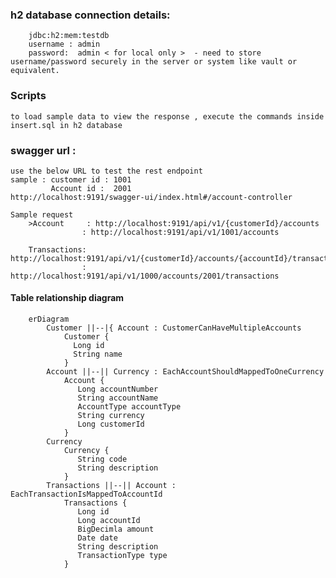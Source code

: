 ### h2 database connection details:

        jdbc:h2:mem:testdb 
        username : admin
        password:  admin < for local only >  - need to store username/password securely in the server or system like vault or equivalent.

### Scripts

    to load sample data to view the response , execute the commands inside insert.sql in h2 database

### swagger url :

    use the below URL to test the rest endpoint
    sample : customer id : 1001
             Account id :  2001
    http://localhost:9191/swagger-ui/index.html#/account-controller
    
    Sample request 
        >Account     : http://localhost:9191/api/v1/{customerId}/accounts
                    : http://localhost:9191/api/v1/1001/accounts

        Transactions: http://localhost:9191/api/v1/{customerId}/accounts/{accountId}/transactions
                    : http://localhost:9191/api/v1/1000/accounts/2001/transactions

#### Table relationship diagram

```mermaid
    erDiagram
        Customer ||--|{ Account : CustomerCanHaveMultipleAccounts
            Customer {
              Long id
              String name
            }
        Account ||--|| Currency : EachAccountShouldMappedToOneCurrency
            Account {
               Long accountNumber
               String accountName
               AccountType accountType
               String currency
               Long customerId 
            }
        Currency 
            Currency {
               String code
               String description
            }
        Transactions ||--|| Account : EachTransactionIsMappedToAccountId
            Transactions {
               Long id
               Long accountId
               BigDecimla amount
               Date date
               String description
               TransactionType type
            }
            
```


